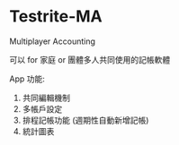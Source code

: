 # Testrite-MA
Multiplayer Accounting

可以 for 家庭 or 團體多人共同使用的記帳軟體

App 功能:
  1. 共同編輯機制
  2. 多帳戶設定
  3. 排程記帳功能 (週期性自動新增記帳)
  4. 統計圖表

